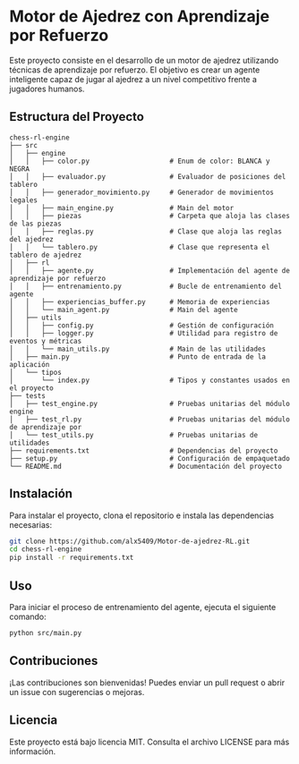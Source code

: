 # Motor de Ajedrez con Aprendizaje por Refuerzo

Este proyecto consiste en el desarrollo de un motor de ajedrez utilizando técnicas de aprendizaje por refuerzo. El objetivo es crear un agente inteligente capaz de jugar al ajedrez a un nivel competitivo frente a jugadores humanos.

## Estructura del Proyecto

```
chess-rl-engine
├── src
│   ├── engine
│   │   ├── color.py                    # Enum de color: BLANCA y NEGRA
│   │   ├── evaluador.py                # Evaluador de posiciones del tablero
│   │   ├── generador_movimiento.py     # Generador de movimientos legales
│   │   ├── main_engine.py              # Main del motor
│   │   ├── piezas                      # Carpeta que aloja las clases de las piezas
│   │   ├── reglas.py                   # Clase que aloja las reglas del ajedrez
│   │   └── tablero.py                  # Clase que representa el tablero de ajedrez
│   ├── rl
│   │   ├── agente.py                   # Implementación del agente de aprendizaje por refuerzo
│   │   ├── entrenamiento.py            # Bucle de entrenamiento del agente
│   │   ├── experiencias_buffer.py      # Memoria de experiencias
│   │   └── main_agent.py               # Main del agente
│   ├── utils           
│   │   ├── config.py                   # Gestión de configuración
│   │   ├── logger.py                   # Utilidad para registro de eventos y métricas
│   │   └── main_utils.py               # Main de las utilidades
│   ├── main.py                         # Punto de entrada de la aplicación
│   └── tipos           
│       └── index.py                    # Tipos y constantes usados en el proyecto
├── tests           
│   ├── test_engine.py                  # Pruebas unitarias del módulo engine
│   ├── test_rl.py                      # Pruebas unitarias del módulo de aprendizaje por 
│   └── test_utils.py                   # Pruebas unitarias de utilidades
├── requirements.txt                    # Dependencias del proyecto
├── setup.py                            # Configuración de empaquetado
└── README.md                           # Documentación del proyecto
```

## Instalación

Para instalar el proyecto, clona el repositorio e instala las dependencias necesarias:

```bash
git clone https://github.com/alx5409/Motor-de-ajedrez-RL.git
cd chess-rl-engine
pip install -r requirements.txt
```

## Uso

Para iniciar el proceso de entrenamiento del agente, ejecuta el siguiente comando:

```bash
python src/main.py
```

## Contribuciones

¡Las contribuciones son bienvenidas! Puedes enviar un pull request o abrir un issue con sugerencias o mejoras.

## Licencia

Este proyecto está bajo licencia MIT. Consulta el archivo LICENSE para más información.